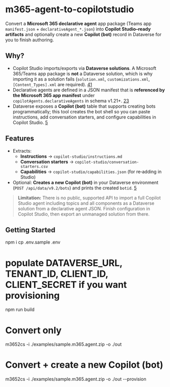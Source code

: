 # m365-agent-to-copilotstudio

Convert a **Microsoft 365 declarative agent** app package (Teams app `manifest.json` + `declarativeAgent_*.json`) into **Copilot Studio–ready artifacts** and optionally create a new **Copilot (bot)** record in Dataverse for you to finish authoring.

## Why?

- Copilot Studio imports/exports via **Dataverse solutions**. A Microsoft 365/Teams app package is **not** a Dataverse solution, which is why importing it as a solution fails (`solution.xml`, `customizations.xml`, `[Content_Types].xml` are required). [4](https://learn.microsoft.com/en-us/microsoft-copilot-studio/authoring-solutions-import-export)[1](https://learn.microsoft.com/en-us/troubleshoot/power-platform/dataverse/working-with-solutions/the-solution-file-is-invalid)
- Declarative agents are defined in a JSON manifest that is **referenced by the Microsoft 365 app manifest** under `copilotAgents.declarativeAgents` in schema v1.21+. [2](https://learn.microsoft.com/en-us/microsoft-365-copilot/extensibility/declarative-agent-manifest-1.5)[3](https://learn.microsoft.com/en-us/microsoftteams/platform/resources/schema/manifest-schema)
- Dataverse exposes a **Copilot (bot)** table that supports creating bots programmatically; this tool creates the bot shell so you can paste instructions, add conversation starters, and configure capabilities in Copilot Studio. [5](https://learn.microsoft.com/en-us/power-apps/developer/data-platform/reference/entities/bot)

## Features

- Extracts:
  - **Instructions** → `copilot-studio/instructions.md`
  - **Conversation starters** → `copilot-studio/conversation-starters.csv`
  - **Capabilities** → `copilot-studio/capabilities.json` (for re‑adding in Studio)
- Optional: **Creates a new Copilot (bot)** in your Dataverse environment (`POST /api/data/v9.2/bots`) and prints the created `botid`. [5](https://learn.microsoft.com/en-us/power-apps/developer/data-platform/reference/entities/bot)

> **Limitation:** There is no public, supported API to import a full Copilot Studio agent including topics and all components as a Dataverse solution from a declarative agent JSON. Finish configuration in Copilot Studio, then export an unmanaged solution from there.

## Getting Started


npm i
cp .env.sample .env
# populate DATAVERSE_URL, TENANT_ID, CLIENT_ID, CLIENT_SECRET if you want provisioning
npm run build

# Convert only
m3652cs -i ./examples/sample.m365.agent.zip -o ./out

# Convert + create a new Copilot (bot)
m3652cs -i ./examples/sample.m365.agent.zip -o ./out --provision
